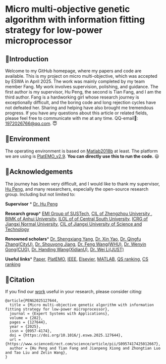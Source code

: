 Micro multi-objective genetic algorithm with information fitting strategy for low-power microprocessor
======
🦋Introduction
-------
Welcome to my GitHub homepage, where my papers and code are available. 
This is my project on micro multi-objective, which was accepted by ESWA in April 2025.
The work was mainly completed by my team member Fang. My work involves supervision, polishing, and guidance. The first author is my supervisor, Hu Peng, the second is Tian Fang, and I am the third author.
Fang is a hardworking girl whose research journey is exceptionally difficult, and the boring code and long rejection cycles have not defeated her.
Sharing and helping have also brought me tremendous progress.
If you have any questions about this article or related fields, please feel free to communicate with me at any time. QQ-email📮: 1972026766@qq.com. 😇

🦥Environment
---
The operating environment is based on [Matlab2018b](https://www.mathworks.com/) at least. 
The platform we are using is [PlatEMO_v2.9](https://github.com/BIMK/PlatEMO). 
__You can directly use this to run the code.__ 😃


🍼Acknowledgements
---
The journey has been very difficult, and I would like to thank my supervisor, [Hu Peng](https://whuph.github.io/index.html), and many researchers, especially the open-source research group.
Including but not limited to:

 __Supervisor__ *  [Dr. Hu Peng](https://whuph.github.io/index.html)
 
 __Research group__*  [EMI Group of SUSTech](https://www.emigroup.tech/), [CIL of Zhengzhou University ](https://www5.zzu.edu.cn/cilab/index.htm), [BIMK of Anhui University](https://github.com/BIMK), [ILOL of of Central South University](https://intleo.csu.edu.cn/index.html), [ICRG of Jiangxi Normal University](https://xyzhoujx.github.io/index.html#/), [CIL of Jiangxi University of Science and Technology](https://cilab.jxust.edu.cn/index.htm)
 
 __Renowned scholars__*  [Dr. Shengxiang Yang](https://www.tech.dmu.ac.uk/%7Esyang/index.html), [Dr. Xin Yao](https://cse.sustech.edu.cn/faculty/~xiny/), [Dr. Qingfu Zhang(CityU)](https://www.cs.cityu.edu.hk/~qzhan7/index.html), [Dr. Shouyong Jiang](https://chang88ye.github.io/homepage/), [Dr. Feng Wang(WHU)](https://fengwangwhu.github.io/), [Dr. Wenyin Gong(CUG)](https://wewnyin.github.io/wenyingong/chs.htm), [Dr. Handing Wang(XidianU)](https://github.com/HandingWang), [Dr. Wei Li(JUST)](https://weilijxust.github.io/)
 
 __Useful links__*  [Paper](https://www.sciencedirect.com/science/article/abs/pii/S0957417425012667), [PlatEMO](https://github.com/BIMK/PlatEMO), [IEEE](https://ieeexplore.ieee.org/Xplore/home.jsp), [Elsevier](https://www.sciencedirect.com/), [MATLAB](https://www.mathworks.com/products/matlab.html), [QS ranking](https://www.qschina.cn/), [CS ranking](https://csrankings.org/)
 
🌻Citation
-----
If you find our [work](https://www.sciencedirect.com/science/article/abs/pii/S0957417425012667) useful in your research, please consider citing:
```
@article{PENG2025127644,
  title = {Micro multi-objective genetic algorithm with information fitting strategy for low-power microprocessor},
  journal = {Expert Systems with Applications},
  volume = {282},
  pages = {127644},
  year = {2025},
  issn = {0957-4174},
  doi = {https://doi.org/10.1016/j.eswa.2025.127644},
  url = {https://www.sciencedirect.com/science/article/pii/S0957417425012667},
  author = {Hu Peng and Tian Fang and Jianpeng Xiong and Zhongtian Luo and Tao Liu and Zelin Wang},
}
